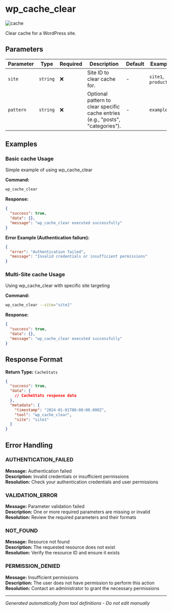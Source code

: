 # wp_cache_clear

![cache](https://img.shields.io/badge/category-cache-grey)

Clear cache for a WordPress site.

## Parameters

| Parameter | Type | Required | Description | Default | Examples |
|-----------|------|----------|-------------|---------|----------|
| `site` | `string` | ❌ | Site ID to clear cache for. | - | `site1`, `production` |
| `pattern` | `string` | ❌ | Optional pattern to clear specific cache entries (e.g., "posts", "categories"). | - | `example` |

## Examples

### Basic cache Usage

Simple example of using wp_cache_clear

**Command:**

```bash
wp_cache_clear 
```

**Response:**

```json
{
  "success": true,
  "data": {},
  "message": "wp_cache_clear executed successfully"
}
```

**Error Example (Authentication failure):**

```json
{
  "error": "Authentication failed",
  "message": "Invalid credentials or insufficient permissions"
}
```

### Multi-Site cache Usage

Using wp_cache_clear with specific site targeting

**Command:**

```bash
wp_cache_clear --site="site1"
```

**Response:**

```json
{
  "success": true,
  "data": {},
  "message": "wp_cache_clear executed successfully"
}
```

## Response Format

**Return Type:** `CacheStats`

```json
{
  "success": true,
  "data": {
    // CacheStats response data
  },
  "metadata": {
    "timestamp": "2024-01-01T00:00:00.000Z",
    "tool": "wp_cache_clear",
    "site": "site1"
  }
}
```

## Error Handling

### AUTHENTICATION_FAILED

**Message:** Authentication failed  
**Description:** Invalid credentials or insufficient permissions  
**Resolution:** Check your authentication credentials and user permissions

### VALIDATION_ERROR

**Message:** Parameter validation failed  
**Description:** One or more required parameters are missing or invalid  
**Resolution:** Review the required parameters and their formats

### NOT_FOUND

**Message:** Resource not found  
**Description:** The requested resource does not exist  
**Resolution:** Verify the resource ID and ensure it exists

### PERMISSION_DENIED

**Message:** Insufficient permissions  
**Description:** The user does not have permission to perform this action  
**Resolution:** Contact an administrator to grant the necessary permissions

---

*Generated automatically from tool definitions - Do not edit manually*
